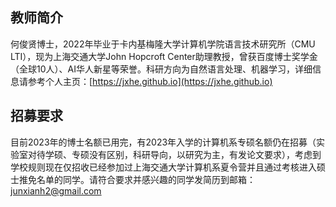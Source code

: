## 教师简介

何俊贤博士，2022年毕业于卡内基梅隆大学计算机学院语言技术研究所（CMU LTI），现为上海交通大学John Hopcroft Center助理教授，曾获百度博士奖学金（全球10人）、AI华人新星等荣誉。科研方向为自然语言处理、机器学习，详细信息请参考个人主页：[https://jxhe.github.io](https://jxhe.github.io)

## 招募要求

目前2023年的博士名额已用完，有2023年入学的计算机系专硕名额仍在招募（实验室对待学硕、专硕没有区别，科研导向，以研究为主，有发论文要求），考虑到学校规则现在仅招收已经参加过上海交通大学计算机系夏令营并且通过考核进入硕士推免名单的同学。请符合要求并感兴趣的同学发简历到邮箱：junxianh2@gmail.com
